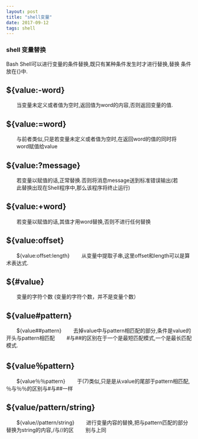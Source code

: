 ```yaml
---
layout: post
title: "shell变量"
date: 2017-09-12
tags: shell
---
```





### shell 变量替换

Bash Shell可以进行变量的条件替换,既只有某种条件发生时才进行替换,替换
条件放在{}中.

## ${value:-word}
　　当变量未定义或者值为空时,返回值为word的内容,否则返回变量的值.

## ${value:=word}
　　与前者类似,只是若变量未定义或者值为空时,在返回word的值的同时将
　　word赋值给value

## ${value:?message}
　　若变量以赋值的话,正常替换.否则将消息message送到标准错误输出(若
　　此替换出现在Shell程序中,那么该程序将终止运行)

## ${value:+word}
　　若变量以赋值的话,其值才用word替换,否则不进行任何替换

## ${value:offset}
　　${value:offset:length}
　　从变量中提取子串,这里offset和length可以是算术表达式.

## ${#value}
　　变量的字符个数 (变量的字符个数，并不是变量个数）

## ${value#pattern}
　　${value##pattern}
　　去掉value中与pattern相匹配的部分,条件是value的开头与pattern相匹配
　　#与##的区别在于一个是最短匹配模式,一个是最长匹配模式.

## ${value％pattern}
　　${value％％pattern}
　　于(7)类似,只是是从value的尾部于pattern相匹配,％与％％的区别与#与##一样

## ${value/pattern/string}
　　${value//pattern/string}
　　进行变量内容的替换,把与pattern匹配的部分替换为string的内容,/与//的区
　　别与上同
　　
